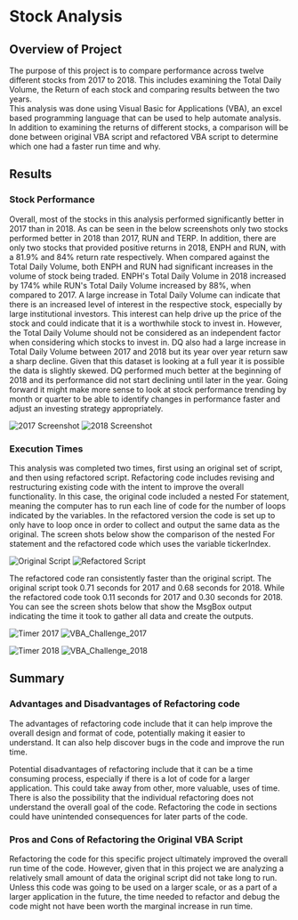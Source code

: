 # Stock Analysis

## Overview of Project 
The purpose of this project is to compare performance across twelve different stocks from 2017 to 2018. This includes examining the Total Daily Volume, the Return of each stock and comparing results between the two years.  
This analysis was done using Visual Basic for Applications (VBA), an excel based programming language that can be used to help automate analysis. In addition to examining the returns of different stocks, a comparison will be done between original VBA script and refactored VBA script to determine which one had a faster run time and why. 

## Results
### Stock Performance
Overall, most of the stocks in this analysis performed significantly better in 2017 than in 2018. As can be seen in the below screenshots only two stocks performed better in 2018 than 2017, RUN and TERP. In addition, there are only two stocks that provided positive returns in 2018, ENPH and RUN, with a 81.9% and 84% return rate respectively. When compared against the Total Daily Volume, both ENPH and RUN had significant increases in the volume of stock being traded. ENPH's Total Daily Volume in 2018 increased by 174% while RUN's Total Daily Volume increased by 88%, when compared to 2017. A large increase in Total Daily Volume can indicate that there is an increased level of interest in the respective stock, especially by large institutional investors. This interest can help drive up the price of the stock and could indicate that it is a worthwhile stock to invest in. However, the Total Daily Volume should not be considered as an independent factor when considering which stocks to invest in. DQ also had a large increase in Total Daily Volume between 2017 and 2018 but its year over year return saw a sharp decline. Given that this dataset is looking at a full year it is possible the data is slightly skewed. DQ performed much better at the beginning of 2018 and its performance did not start declining until later in the year. Going forward it might make more sense to look at stock performance trending by month or quarter to be able to identify changes in performance faster and adjust an investing strategy appropriately. 


![2017 Screenshot](https://user-images.githubusercontent.com/91712554/138568317-e222b64b-317e-458a-ae36-778161dd755a.png)        ![2018 Screenshot](https://user-images.githubusercontent.com/91712554/138568320-db2b4f4e-f605-4d42-8d62-c6679b0d128a.png)

### Execution Times
This analysis was completed two times, first using an original set of script, and then using refactored script. Refactoring code includes revising and restructuring existing code with the intent to improve the overall functionality. In this case, the original code included a nested For statement, meaning the computer has to run each line of code for the number of loops indicated by the variables. In the refactored version the code is set up to only have to loop once in order to collect and output the same data as the original. The screen shots below show the comparison of the nested For statement and the refactored code which uses the variable tickerIndex. 

![Original Script](https://user-images.githubusercontent.com/91712554/138604443-e936d927-4ad1-471e-9666-45e4a930b72e.png)   ![Refactored Script](https://user-images.githubusercontent.com/91712554/138604445-c592eb5d-a647-4319-8afe-7857203896e2.png)

The refactored code ran consistently faster than the original script. The original script took 0.71 seconds for 2017 and 0.68 seconds for 2018. While the refactored code took 0.11 seconds for 2017 and  0.30 seconds for 2018. You can see the screen shots below that show the MsgBox output indicating the time it took to gather all data and create the outputs.

![Timer 2017](https://user-images.githubusercontent.com/91712554/138604452-17d591a5-e5d1-4629-af5c-b7ef41ed7fe0.png)  ![VBA_Challenge_2017](https://user-images.githubusercontent.com/91712554/138604466-7db5d495-49f1-4a40-9a25-77046df8eae7.png)



![Timer 2018](https://user-images.githubusercontent.com/91712554/138604457-19077bf0-c1b3-488e-a90d-ed79ba22c29f.png)   ![VBA_Challenge_2018](https://user-images.githubusercontent.com/91712554/138604472-17234def-f7d7-40c2-9e31-69ba7f33a174.png)

## Summary 
### Advantages and Disadvantages of Refactoring code
The advantages of refactoring code include that it can help improve the overall design and format of code, potentially making it easier to understand. It can also help discover bugs in the code and improve the run time. 

Potential disadvantages of refactoring include that it can be a time consuming process, especially if there is a lot of code for a larger application. This could take away from other, more valuable, uses of time. There is also the possibility that the individual refactoring does not understand the overall goal of the code. Refactoring the code in sections could have unintended consequences for later parts of the code. 

### Pros and Cons of Refactoring the Original VBA Script
Refactoring the code for this specific project ultimately improved the overall run time of the code. However, given that in this project we are analyzing a relatively small amount of data the original script did not take long to run. Unless this code was going to be used on a larger scale, or as a part of a larger application in the future, the time needed to refactor and debug the code might not have been worth the marginal increase in run time.  


